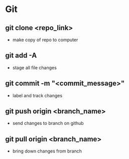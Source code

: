 # Git

## git clone <repo_link>
- make copy of repo to computer

## git add -A
- stage all file changes

## git commit -m "<commit_message>"
- label and track changes

## git push origin <branch_name>
- send changes to branch on github

## git pull origin <branch_name>
- bring down changes from branch